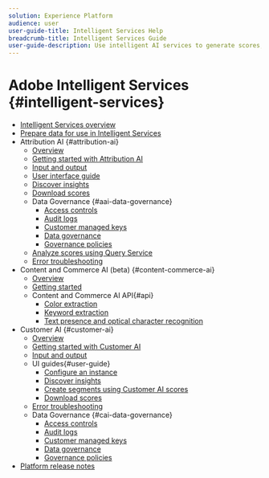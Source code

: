 ```yaml
---
solution: Experience Platform
audience: user
user-guide-title: Intelligent Services Help
breadcrumb-title: Intelligent Services Guide
user-guide-description: Use intelligent AI services to generate scores, discover insights, and create segments from your marketing events data.
---
```


# Adobe Intelligent Services {#intelligent-services}

- [Intelligent Services overview](home.md)
- [Prepare data for use in Intelligent Services](data-preparation.md)
- Attribution AI {#attribution-ai}
  - [Overview](attribution-ai/overview.md)
  - [Getting started with Attribution AI](attribution-ai/getting-started.md)
  - [Input and output](attribution-ai/input-output.md)
  - [User interface guide](attribution-ai/user-guide.md)
  - [Discover insights](attribution-ai/discover-insights.md)
  - [Download scores](attribution-ai/download-scores.md)
  - Data Governance {#aai-data-governance}
    - [Access controls](attribution-ai/aai-data-governance/access-controls.md)
    - [Audit logs](attribution-ai/aai-data-governance/audit-logs.md)
    - [Customer managed keys](attribution-ai/aai-data-governance/customer-managed-keys.md)
    - [Data governance](attribution-ai/aai-data-governance/data-governance.md)
    - [Governance policies](attribution-ai/aai-data-governance/governance-policies.md)
  - [Analyze scores using Query Service](attribution-ai/aai-query-service.md)
  - [Error troubleshooting](attribution-ai/troubleshooting.md)
- Content and Commerce AI (beta) {#content-commerce-ai}
  - [Overview](content-commerce-ai/overview.md)
  - [Getting started](content-commerce-ai/getting-started.md)
  - Content and Commerce AI API{#api}
    - [Color extraction](content-commerce-ai/api/color-extraction.md)
    - [Keyword extraction](content-commerce-ai/api/keyword-extraction.md)
    <!-- - [Text classification](content-commerce-ai/api/text-classification.md) -->
    <!-- - [Visual similarity](content-commerce-ai/api/visual-similarity.md) -->
    - [Text presence and optical character recognition](content-commerce-ai/api/optical-character-recognition.md)
- Customer AI {#customer-ai}
  - [Overview](customer-ai/overview.md)
  - [Getting started with Customer AI](customer-ai/getting-started.md)
  - [Input and output](customer-ai/input-output.md)
  - UI guides{#user-guide}
    - [Configure an instance](customer-ai/user-guide/configure.md)
    - [Discover insights](customer-ai/user-guide/discover-insights.md)
    - [Create segments using Customer AI scores](customer-ai/user-guide/create-segment.md)
    - [Download scores](customer-ai/user-guide/download-scores.md)
  - [Error troubleshooting](customer-ai/troubleshooting.md) 
  - Data Governance {#cai-data-governance}
    - [Access controls](customer-ai/cai-data-governance/access-controls.md)
    - [Audit logs](customer-ai/cai-data-governance/audit-logs.md)
    - [Customer managed keys](customer-ai/cai-data-governance/customer-managed-keys.md)
    - [Data governance](customer-ai/cai-data-governance/data-governance.md)
    - [Governance policies](customer-ai/cai-data-governance/governance-policies.md)
- [Platform release notes](https://www.adobe.com/go/platform-release-notes-en)
